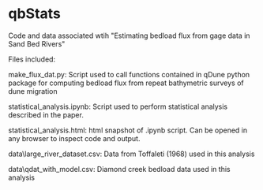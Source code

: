 # qbStats

Code and data associated wtih "Estimating bedload flux from gage data in Sand Bed Rivers"

Files included:

make_flux_dat.py: Script used to call functions contained in qDune python package for computing bedload flux from repeat bathymetric surveys of dune migration

statistical_analysis.ipynb: Script used to perform statistical analysis described in the paper.

statistical_analysis.html: html snapshot of .ipynb script. Can be opened in any browser to inspect code and output.

data\large_river_dataset.csv: Data from Toffaleti (1968) used in this analysis

data\qdat_with_model.csv: Diamond creek bedload data used in this analysis
